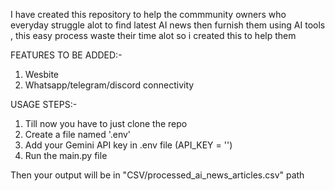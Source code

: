 I have created this repository to help the commmunity owners who everyday struggle alot to find latest AI news then furnish them using AI tools , this easy process waste their time alot so i created this to help them

FEATURES TO BE ADDED:-
1. Wesbite
2. Whatsapp/telegram/discord connectivity

USAGE STEPS:-
1. Till now you have to just clone the repo
2. Create a file named '.env'
3. Add your Gemini API key in .env file (API_KEY = '<your API key>') 
4. Run the main.py file 

Then your output will be in "CSV/processed_ai_news_articles.csv" path